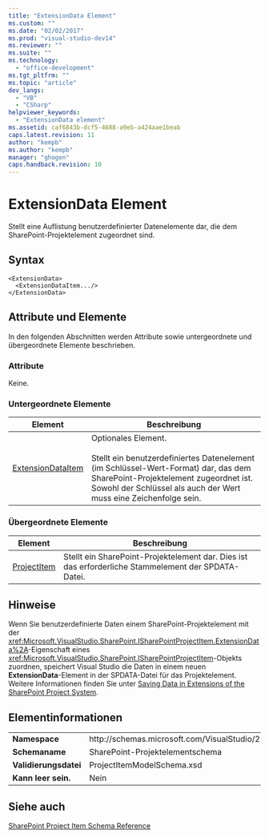```yaml
---
title: "ExtensionData Element"
ms.custom: ""
ms.date: "02/02/2017"
ms.prod: "visual-studio-dev14"
ms.reviewer: ""
ms.suite: ""
ms.technology: 
  - "office-development"
ms.tgt_pltfrm: ""
ms.topic: "article"
dev_langs: 
  - "VB"
  - "CSharp"
helpviewer_keywords: 
  - "ExtensionData element"
ms.assetid: caf6843b-dcf5-4688-a9eb-a424aae1beab
caps.latest.revision: 11
author: "kempb"
ms.author: "kempb"
manager: "ghogen"
caps.handback.revision: 10
---
```

# ExtensionData Element
  Stellt eine Auflistung benutzerdefinierter Datenelemente dar, die dem SharePoint\-Projektelement zugeordnet sind.  
  
## Syntax  
  
```  
<ExtensionData>  
  <ExtensionDataItem.../>  
</ExtensionData>  
```  
  
## Attribute und Elemente  
 In den folgenden Abschnitten werden Attribute sowie untergeordnete und übergeordnete Elemente beschrieben.  
  
### Attribute  
 Keine.  
  
### Untergeordnete Elemente  
  
|Element|Beschreibung|  
|-------------|------------------|  
|[ExtensionDataItem](../sharepoint/extensiondataitem-element.md)|Optionales Element.<br /><br /> Stellt ein benutzerdefiniertes Datenelement \(im Schlüssel\-Wert\-Format\) dar, das dem SharePoint\-Projektelement zugeordnet ist.  Sowohl der Schlüssel als auch der Wert muss eine Zeichenfolge sein.|  
  
### Übergeordnete Elemente  
  
|Element|Beschreibung|  
|-------------|------------------|  
|[ProjectItem](../sharepoint/projectitem-element.md)|Stellt ein SharePoint\-Projektelement dar.  Dies ist das erforderliche Stammelement der SPDATA\-Datei.|  
  
## Hinweise  
 Wenn Sie benutzerdefinierte Daten einem SharePoint\-Projektelement mit der <xref:Microsoft.VisualStudio.SharePoint.ISharePointProjectItem.ExtensionData%2A>\-Eigenschaft eines <xref:Microsoft.VisualStudio.SharePoint.ISharePointProjectItem>\-Objekts zuordnen, speichert Visual Studio die Daten in einem neuen **ExtensionData**\-Element in der SPDATA\-Datei für das Projektelement.  Weitere Informationen finden Sie unter [Saving Data in Extensions of the SharePoint Project System](../sharepoint/saving-data-in-extensions-of-the-sharepoint-project-system.md).  
  
## Elementinformationen  
  
|||  
|-|-|  
|**Namespace**|http:\/\/schemas.microsoft.com\/VisualStudio\/2010\/SharePointTools\/SharePointProjectItemModel|  
|**Schemaname**|SharePoint\-Projektelementschema|  
|**Validierungsdatei**|ProjectItemModelSchema.xsd|  
|**Kann leer sein.**|Nein|  
  
## Siehe auch  
 [SharePoint Project Item Schema Reference](../sharepoint/sharepoint-project-item-schema-reference.md)  
  
  